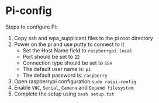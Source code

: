 # Pi-config
Steps to configure Pi:
1. Copy ssh and wpa_supplicant files to the pi root directory
2. Power on the pi and use putty to connect to it
    * Set the Host Name field to `raspberrypi.local`
    * Port should be set to `22`
    * Connection type should be set to `SSH`
    * The default user name is: `pi`
    * The default password is: `raspberry`
3. Open raspberrypi configuration `sudo raspi-config`
4. Enable `VNC`, `Serial`, `Camera` and `Expand filesystem`
5. Complete the setup using `bash setup.txt`